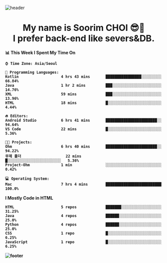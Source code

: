 <!--
**sxxrxm/sxxrxm** is a ✨ _special_ ✨ repository because its `README.md` (this file) appears on your GitHub profile.
-->
![header](https://capsule-render.vercel.app/api?type=Waving&color=gradient&height=300&section=header&text=Soorim%20CHOI&fontSize=90&animation=twinkling&fontAlignY=40)
<h1 align="center">
  My name is <b>Soorim CHOI<b> 😎👋
  <br>
  I prefer back-end like severs&DB.
</h1>
  
<!--START_SECTION:waka-->
📊 **This Week I Spent My Time On** 

```text
⌚︎ Time Zone: Asia/Seoul

💬 Programming Languages: 
Kotlin                   4 hrs 43 mins       ████████████████░░░░░░░░░   66.84% 
Java                     1 hr 2 mins         ███░░░░░░░░░░░░░░░░░░░░░░   14.76% 
XML                      59 mins             ███░░░░░░░░░░░░░░░░░░░░░░   13.96% 
HTML                     18 mins             █░░░░░░░░░░░░░░░░░░░░░░░░   4.44%

🔥 Editors: 
Android Studio           6 hrs 41 mins       ███████████████████████░░   94.64% 
VS Code                  22 mins             █░░░░░░░░░░░░░░░░░░░░░░░░   5.36%

🐱‍💻 Projects: 
Ohm                      6 hrs 40 mins       ███████████████████████░░   94.22% 
무제 폴더                    22 mins             █░░░░░░░░░░░░░░░░░░░░░░░░   5.36% 
Project-Ohm              1 min               ░░░░░░░░░░░░░░░░░░░░░░░░░   0.42%

💻 Operating System: 
Mac                      7 hrs 4 mins        █████████████████████████   100.0%

```

**I Mostly Code in HTML** 

```text
HTML                     5 repos             ███████░░░░░░░░░░░░░░░░░░   31.25% 
Java                     4 repos             ██████░░░░░░░░░░░░░░░░░░░   25.0% 
Python                   4 repos             ██████░░░░░░░░░░░░░░░░░░░   25.0% 
CSS                      1 repo              █░░░░░░░░░░░░░░░░░░░░░░░░   6.25% 
JavaScript               1 repo              █░░░░░░░░░░░░░░░░░░░░░░░░   6.25%

```



<!--END_SECTION:waka-->


![footer](https://capsule-render.vercel.app/api?type=Waving&section=footer&color=gradient&height=300)
